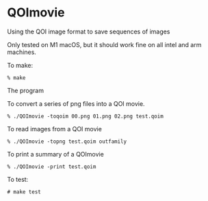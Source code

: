 # QOImovie
Using the QOI image format to save sequences of images

Only tested on M1 macOS, but it should work fine on all intel and arm machines.

To make:

    % make
    
The program 

To convert a series of png files into a QOI movie.

    % ./QOImovie -toqoim 00.png 01.png 02.png test.qoim

To read images from a QOI movie

    % ./QOImovie -topng test.qoim outfamily
    
To print a summary of a QOImovie
    
    % ./QOImovie -print test.qoim
    
To test:

    # make test
